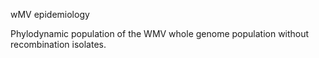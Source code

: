 wMV epidemiology

Phylodynamic population of the WMV whole genome population without recombination isolates.
